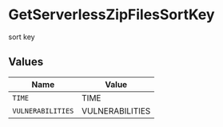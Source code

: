 # GetServerlessZipFilesSortKey

sort key


## Values

| Name              | Value             |
| ----------------- | ----------------- |
| `TIME`            | TIME              |
| `VULNERABILITIES` | VULNERABILITIES   |